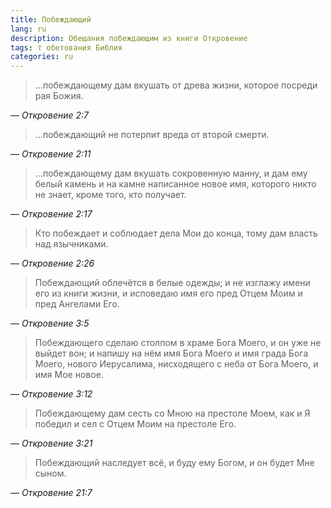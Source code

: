 ```yaml
---
title: Побеждающий
lang: ru
description: Обещания побеждающим из книги Откровение
tags: ☦ обетования Библия
categories: ru
---
```


> ...побеждающему дам вкушать от древа жизни, которое посреди рая Божия.

— <cite>Откровение&nbsp;2:7</cite>

> ...побеждающий не потерпит вреда от второй смерти.

— <cite>Откровение&nbsp;2:11</cite>

> ...побеждающему дам вкушать сокровенную манну, и дам ему белый камень и на камне написанное новое имя,
> которого никто не знает, кроме того, кто получает.

— <cite>Откровение&nbsp;2:17</cite>

> Кто побеждает и соблюдает дела Мои до конца, тому дам власть над язычниками.

— <cite>Откровение&nbsp;2:26</cite>

> Побеждающий облечётся в белые одежды; и не изглажу имени его из книги жизни, и исповедаю имя его пред Отцем Моим
> и пред Ангелами Его.

— <cite>Откровение&nbsp;3:5</cite>

> Побеждающего сделаю столпом в храме Бога Моего, и он уже не выйдет вон; и напишу на нём имя Бога Моего
> и имя града Бога Моего, нового Иерусалима, нисходящего с неба от Бога Моего, и имя Мое новое.

— <cite>Откровение&nbsp;3:12</cite>

> Побеждающему дам сесть со Мною на престоле Моем, как и Я победил и сел с Отцем Моим на престоле Его.

— <cite>Откровение&nbsp;3:21</cite>

> Побеждающий наследует всё, и буду ему Богом, и он будет Мне сыном.

— <cite>Откровение&nbsp;21:7</cite>
